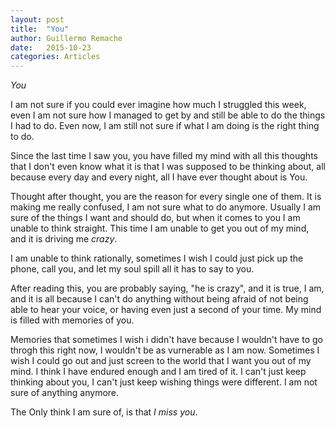 ```yaml
---
layout: post
title:  "You"
author: Guillermo Remache
date:   2015-10-23
categories: Articles
---
```


_You_

I am not sure if you could ever imagine how much I struggled this week, even I am not sure how I managed to get by and still be able to do the things I had to do. Even now, I am still not sure if what I am doing is the right thing to do.

Since the last time I saw you, you have filled my mind with all this thoughts that I don't even know what it is that I was supposed to be thinking about, all because every day and every night, all I have ever thought about is You.

Thought after thought, you are the reason for every single one of them. It is making me really confused, I am not sure what to do anymore. Usually I am sure of the things I want and should do, but when it comes to you I am unable to think straight. This time I am unable to get you out of my mind, and it is driving me _crazy_.

I am unable to think rationally, sometimes I wish I could just pick up the phone, call you, and let my soul spill all it has to say to you.

After reading this, you are probably saying, "he is crazy", and it is true, I am, and it is all because I can't do anything without being afraid of not being able to hear your voice, or having even just a second of your time. My mind is filled with memories of you.

Memories that sometimes I wish i didn't have because I wouldn't have to go throgh this right now, I wouldn't be as vurnerable as I am now. Sometimes I wish I could go out and just screen to the world that I want you out of my mind. I think I have endured enough and I am tired of it. I can't just keep thinking about you, I can't just keep wishing things were different. I am not sure of anything anymore.

The Only think I am sure of, is that _I miss you_.
